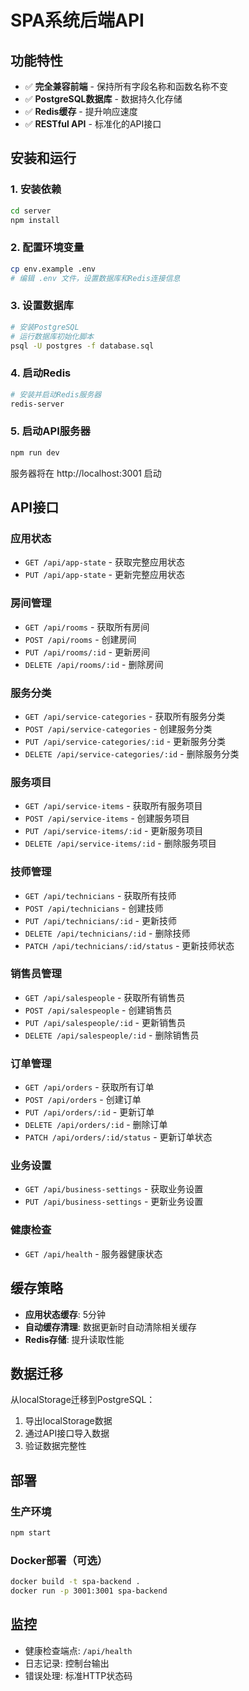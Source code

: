 # SPA系统后端API

## 功能特性

- ✅ **完全兼容前端** - 保持所有字段名称和函数名称不变
- ✅ **PostgreSQL数据库** - 数据持久化存储
- ✅ **Redis缓存** - 提升响应速度
- ✅ **RESTful API** - 标准化的API接口

## 安装和运行

### 1. 安装依赖
```bash
cd server
npm install
```

### 2. 配置环境变量
```bash
cp env.example .env
# 编辑 .env 文件，设置数据库和Redis连接信息
```

### 3. 设置数据库
```bash
# 安装PostgreSQL
# 运行数据库初始化脚本
psql -U postgres -f database.sql
```

### 4. 启动Redis
```bash
# 安装并启动Redis服务器
redis-server
```

### 5. 启动API服务器
```bash
npm run dev
```

服务器将在 http://localhost:3001 启动

## API接口

### 应用状态
- `GET /api/app-state` - 获取完整应用状态
- `PUT /api/app-state` - 更新完整应用状态

### 房间管理
- `GET /api/rooms` - 获取所有房间
- `POST /api/rooms` - 创建房间
- `PUT /api/rooms/:id` - 更新房间
- `DELETE /api/rooms/:id` - 删除房间

### 服务分类
- `GET /api/service-categories` - 获取所有服务分类
- `POST /api/service-categories` - 创建服务分类
- `PUT /api/service-categories/:id` - 更新服务分类
- `DELETE /api/service-categories/:id` - 删除服务分类

### 服务项目
- `GET /api/service-items` - 获取所有服务项目
- `POST /api/service-items` - 创建服务项目
- `PUT /api/service-items/:id` - 更新服务项目
- `DELETE /api/service-items/:id` - 删除服务项目

### 技师管理
- `GET /api/technicians` - 获取所有技师
- `POST /api/technicians` - 创建技师
- `PUT /api/technicians/:id` - 更新技师
- `DELETE /api/technicians/:id` - 删除技师
- `PATCH /api/technicians/:id/status` - 更新技师状态

### 销售员管理
- `GET /api/salespeople` - 获取所有销售员
- `POST /api/salespeople` - 创建销售员
- `PUT /api/salespeople/:id` - 更新销售员
- `DELETE /api/salespeople/:id` - 删除销售员



### 订单管理
- `GET /api/orders` - 获取所有订单
- `POST /api/orders` - 创建订单
- `PUT /api/orders/:id` - 更新订单
- `DELETE /api/orders/:id` - 删除订单
- `PATCH /api/orders/:id/status` - 更新订单状态

### 业务设置
- `GET /api/business-settings` - 获取业务设置
- `PUT /api/business-settings` - 更新业务设置

### 健康检查
- `GET /api/health` - 服务器健康状态

## 缓存策略

- **应用状态缓存**: 5分钟
- **自动缓存清理**: 数据更新时自动清除相关缓存
- **Redis存储**: 提升读取性能

## 数据迁移

从localStorage迁移到PostgreSQL：

1. 导出localStorage数据
2. 通过API接口导入数据
3. 验证数据完整性

## 部署

### 生产环境
```bash
npm start
```

### Docker部署（可选）
```bash
docker build -t spa-backend .
docker run -p 3001:3001 spa-backend
```

## 监控

- 健康检查端点: `/api/health`
- 日志记录: 控制台输出
- 错误处理: 标准HTTP状态码 